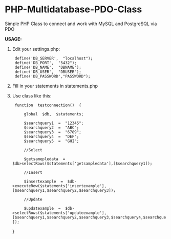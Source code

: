 # PHP-Multidatabase-PDO-Class
Simple PHP Class to connect and work with MySQL and PostgreSQL via PDO

**USAGE:**
1. Edit your settings.php:

	    define('DB_SERVER',  "localhost");
	    define('DB_PORT',  "5432");
	    define('DB_NAME',  "DBNAME");
	    define('DB_USER',  "DBUSER");
	    define('DB_PASSWORD',"PASSWORD");

2. Fill in your statements in statements.php

3. Use class like this:

	    function  testconnection()  {

			global  $db,  $statements;

			$searchquery1  =  "12345";
			$searchquery2  =  "ABC";
			$searchquery3  =  "6789";
			$searchquery4  =  "DEF";
			$searchquery5  =  "GHI";

			//Select

			$getsamepledata  =  $db>selectRows($statements['getsampledata'],[$searchquery1]);

			//Insert

			$insertexample  =  $db->executeRow($statements['insertexample'],[$searchquery1,$searchquery2,$searchquery3]);

			//Update

			$updatexample  =  $db->selectRows($statements['updateexample'],[$searchquery1,$searchquery2,$searchquery3,$searchquery4,$searchquery5  ]);

  

	}



